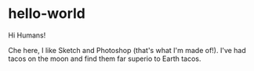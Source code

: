 # hello-world

Hi Humans!

Che here, I like Sketch and Photoshop (that's what I'm made of!).
I've had tacos on the moon and find them far superio to Earth tacos.
